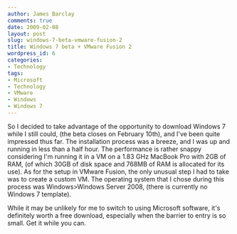 ```yaml
---
author: James Barclay
comments: true
date: 2009-02-08
layout: post
slug: windows-7-beta-vmware-fusion-2
title: Windows 7 beta + VMware Fusion 2
wordpress_id: 6
categories:
- Technology
tags:
- Microsoft
- Technology
- VMware
- Windows
- Windows 7
---
```


So I decided to take advantage of the opportunity to download Windows 7 while I still could, (the beta closes on February 10th), and I've been quite impressed thus far. The installation process was a breeze, and I was up and running in less than a half hour. The performance is rather snappy considering I'm running it in a VM on a 1.83 GHz MacBook Pro with 2GB of RAM, (of which 30GB of disk space and 768MB of RAM is allocated for its use). As for the setup in VMware Fusion, the only unusual step I had to take was to create a custom VM. The operating system that I chose during this process was Windows>Windows Server 2008, (there is currently no Windows 7 template).

While it may be unlikely for me to switch to using Microsoft software, it's definitely worth a free download, especially when the barrier to entry is so small. Get it while you can.
